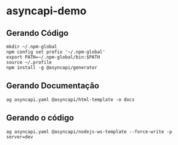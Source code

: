 # asyncapi-demo

## Gerando Código
```
mkdir ~/.npm-global
npm config set prefix '~/.npm-global'
export PATH=~/.npm-global/bin:$PATH
source ~/.profile
npm install -g @asyncapi/generator
```
## Gerando Documentação
```
ag asyncapi.yaml @asyncapi/html-template -o docs
```
## Gerando o código
```
ag asyncapi.yaml @asyncapi/nodejs-ws-template --force-write -p server=dev 
```
